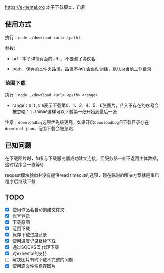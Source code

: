 <https://e-hentai.org> 本子下载脚本，自用

## 使用方式

执行：`node ./download <url> [path]`

参数:

- url：本子详情页面的URL，不要漏了协议名

- path：保存的文件夹路径，路径不存在会自动创建，默认为当前工作目录

### 范围下载

执行：`node ./download <url> <path> <range>`

- range：`0,1,3-6`表示下载第0、1、3、4、5、6张图片，传入不存在的序号会被忽略：`1-100000`这样可以下载第一张开始到最后一张

注意：`downloadLog`选项优先级更高，如果开启`downloadLog`且下载目录存在`download.json`，范围下载会被忽略

## 已知问题

在下载图片时，如果与下载服务器成功建立连接，但服务器一直不返回主体数据，这时程序会一直等待

request模块貌似并没有提供read timeout的选项，现在临时的解决方案就是重启程序后继续下载

## TODO

- [x] 使用作品名自动创建文件夹
- [x] 账号登录
- [x] 下载原图
- [x] 范围下载
- [x] 保存下载进度记录
- [x] 使用进度记录继续下载
- [x] 通过SOCKS(5)代理下载
- [x] 对exhentai的支持
- [ ] 解决图片有时下载不完整的问题
- [x] 使用原文件名保存图片
